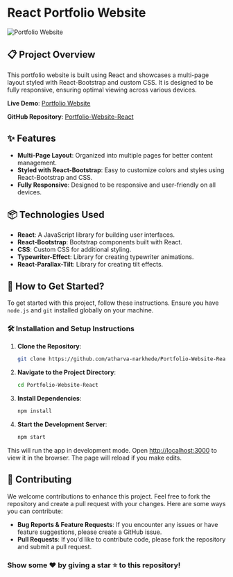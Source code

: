 # React Portfolio Website

![Portfolio Website](https://github.com/atharva-narkhede/Portfolio-Website-React/assets/106006803/c081b1ba-a04a-4553-868d-845511d9f1fa)


## 📋 Project Overview

This portfolio website is built using React and showcases a multi-page layout styled with React-Bootstrap and custom CSS. It is designed to be fully responsive, ensuring optimal viewing across various devices.

**Live Demo**: [Portfolio Website](https://atharvaportfolio-2606.web.app)

**GitHub Repository**: [Portfolio-Website-React](https://github.com/atharva-narkhede/Portfolio-Website-React)

## ✨ Features

- **Multi-Page Layout**: Organized into multiple pages for better content management.
- **Styled with React-Bootstrap**: Easy to customize colors and styles using React-Bootstrap and CSS.
- **Fully Responsive**: Designed to be responsive and user-friendly on all devices.

## 📦 Technologies Used

- **React**: A JavaScript library for building user interfaces.
- **React-Bootstrap**: Bootstrap components built with React.
- **CSS**: Custom CSS for additional styling.
- **Typewriter-Effect**: Library for creating typewriter animations.
- **React-Parallax-Tilt**: Library for creating tilt effects.

## 🚀 How to Get Started?

To get started with this project, follow these instructions. Ensure you have `node.js` and `git` installed globally on your machine.

### 🛠 Installation and Setup Instructions

1. **Clone the Repository**:
    ```bash
    git clone https://github.com/atharva-narkhede/Portfolio-Website-React.git
    ```

2. **Navigate to the Project Directory**:
    ```bash
    cd Portfolio-Website-React
    ```

3. **Install Dependencies**:
    ```bash
    npm install
    ```

4. **Start the Development Server**:
    ```bash
    npm start
    ```

This will run the app in development mode. Open [http://localhost:3000](http://localhost:3000) to view it in the browser. The page will reload if you make edits.


## 🤝 Contributing

We welcome contributions to enhance this project. Feel free to fork the repository and create a pull request with your changes. Here are some ways you can contribute:

- **Bug Reports & Feature Requests**: If you encounter any issues or have feature suggestions, please create a GitHub issue.
- **Pull Requests**: If you'd like to contribute code, please fork the repository and submit a pull request.

### Show some ❤️ by giving a star ⭐ to this repository!

